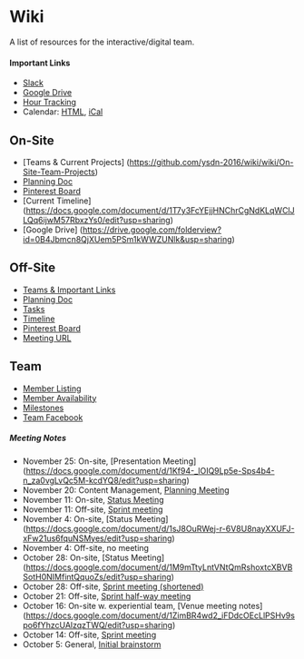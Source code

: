 # Wiki

A list of resources for the interactive/digital team.


#### Important Links

* [Slack](http://ysdn-2016.slack.com/)
* [Google Drive](https://drive.google.com/folderview?id=0BwqC5gxVJvtXTENiVG16azlpdk0&usp=sharing)
* [Hour Tracking](https://docs.google.com/spreadsheets/d/19ZvF-en-KB24DpUDLeW3lAsks0yGlPbnb79wF3uDmV0/edit)
* Calendar: [HTML](https://www.google.com/calendar/embed?src=interactive.ysdn16%40gmail.com&ctz=America/Toronto), [iCal](https://www.google.com/calendar/ical/interactive.ysdn16%40gmail.com/public/basic.ics)


## On-Site
* [Teams & Current Projects] (https://github.com/ysdn-2016/wiki/wiki/On-Site-Team-Projects)
* [Planning Doc](https://docs.google.com/document/d/1aDa-a2kPPcWDaRwLffFpJcxhCOuOFPmwUgbbUi6LQzU/edit)
* [Pinterest Board](https://www.pinterest.com/eloshim/grad-show-interactive-design-pinspiration/)
* [Current Timeline] (https://docs.google.com/document/d/1T7y3FcYEjjHNChrCgNdKLqWClJLQq6ijwM57RbxzYs0/edit?usp=sharing)
* [Google Drive] (https://drive.google.com/folderview?id=0B4Jbmcn8QjXUem5PSm1kWWZUNlk&usp=sharing)


## Off-Site

* [Teams & Important Links](https://github.com/ysdn-2016/wiki/wiki/Off-Site)
* [Planning Doc](https://docs.google.com/document/d/16vB5AxZOteWlyXSV7abTPYvYxf5QuojzzS7dVDd0_xY/edit)
* [Tasks](https://github.com/ysdn-2016/site/issues)
* [Timeline](https://github.com/ysdn-2016/site/milestones)
* [Pinterest Board](https://www.pinterest.com/iamnbutler/ysdn-2016-offsite-inspiration/)
* [Meeting URL](https://hangouts.google.com/call/vnhnrwviivwhwtkdlwapy2gjxea)

## Team

* [Member Listing](https://github.com/ysdn-2016/wiki/blob/master/members.csv)
* [Member Availability](http://doodle.com/poll/vwwrpgnvv9scif3hc5wt7v6u/admin#table)
* [Milestones](https://github.com/ysdn-2016/wiki/blob/master/milestones.csv)
* [Team Facebook](https://www.facebook.com/groups/interactive.ysdn16/)

##### Meeting Notes

* November 25: On-site, [Presentation Meeting] (https://docs.google.com/document/d/1Kf94-_lOIQ9Lp5e-Sps4b4-n_za0vgLvQc5M-kcdYQ8/edit?usp=sharing)
* November 20: Content Management, [Planning Meeting](https://docs.google.com/document/d/1XgZ5rgd8a594aVxPN10MyiLSK1o7Ygi-CNE86TQJnNQ/edit)
* November 11: On-site, [Status Meeting](https://docs.google.com/document/d/1BesUZdKojYUgK_B5sVGKESnsvD8Hl_iga0TkUY-UTnM/edit?usp=sharing)
* November 11: Off-site, [Sprint meeting](https://github.com/ysdn-2016/wiki/wiki/Off-Site-Team-Projects-%26-Meetings#for-nov-11th)
* November 4: On-site, [Status Meeting] (https://docs.google.com/document/d/1sJ8OuRWej-r-6V8U8nayXXUFJ-xFw21us6fquNSMyes/edit?usp=sharing)
* November 4: Off-site, no meeting
* October 28: On-site, [Status Meeting] (https://docs.google.com/document/d/1M9mTtyLntVNtQmRshoxtcXBVBSotH0NIMfintQquoZs/edit?usp=sharing)
* October 28: Off-site, [Sprint meeting (shortened)](https://github.com/ysdn-2016/wiki/wiki/Off-Site-Team-Projects-%26-Meetings#for-oct-28th)
* October 21: Off-site, [Sprint half-way meeting](https://github.com/ysdn-2016/wiki/wiki/Off-Site-Team-Projects#for-oct-21st)
* October 16: On-site w. experiential team, [Venue meeting notes] (https://docs.google.com/document/d/1ZimBR4wd2_iFDdcOEcLlPSHv9spo6fYhzcUAlzqzTWQ/edit?usp=sharing)
* October 14: Off-site, [Sprint meeting](https://github.com/ysdn-2016/wiki/wiki/Off-Site-Team-Projects#for-oct-14th)
* October 5: General, [Initial brainstorm](https://docs.google.com/document/d/1G2Hd5g3ri2TU-dvgOGpL4ASziYh6wpC63j69Ofbtobc/edit)
